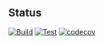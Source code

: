 ## Status

[![Build](https://github.com/bruno-c-p/clean-node-api/actions/workflows/build.yml/badge.svg?branch=main)](https://github.com/bruno-c-p/clean-node-api/actions/workflows/build.yml)
[![Test](https://github.com/bruno-c-p/clean-node-api/actions/workflows/test.yml/badge.svg?branch=main)](https://github.com/bruno-c-p/clean-node-api/actions/workflows/test.yml)
[![codecov](https://codecov.io/gh/bruno-c-p/clean-node-api/branch/main/graph/badge.svg)](https://codecov.io/gh/bruno-c-p/clean-node-api)